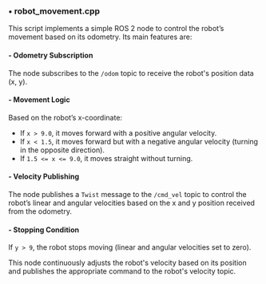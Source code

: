 ### • robot_movement.cpp
This script implements a simple ROS 2 node to control the robot’s movement based on its odometry. Its main features are:

#### - Odometry Subscription
The node subscribes to the `/odom` topic to receive the robot's position data (x, y).

#### - Movement Logic
Based on the robot’s x-coordinate:
- If `x > 9.0`, it moves forward with a positive angular velocity.
- If `x < 1.5`, it moves forward but with a negative angular velocity (turning in the opposite direction).
- If `1.5 <= x <= 9.0`, it moves straight without turning.

#### - Velocity Publishing
The node publishes a `Twist` message to the `/cmd_vel` topic to control the robot’s linear and angular velocities based on the x and y position received from the odometry.

#### - Stopping Condition
If `y > 9`, the robot stops moving (linear and angular velocities set to zero).

This node continuously adjusts the robot's velocity based on its position and publishes the appropriate command to the robot's velocity topic.
